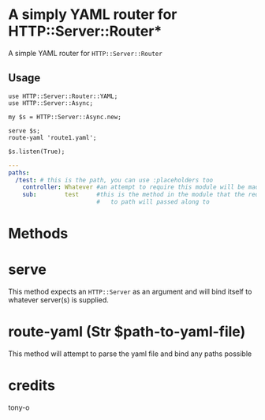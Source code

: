 # A simply YAML router for HTTP::Server::Router*

A simple YAML router for `HTTP::Server::Router`

## Usage

```perl6
use HTTP::Server::Router::YAML;
use HTTP::Server::Async;

my $s = HTTP::Server::Async.new;

serve $s;
route-yaml 'route1.yaml';

$s.listen(True);
```

```yaml
---
paths:
  /test: # this is the path, you can use :placeholders too
    controller: Whatever #an attempt to require this module will be made
    sub:        test     #this is the method in the module that the requests
                         #   to path will passed along to
```

# Methods

# serve

This method expects an `HTTP::Server` as an argument and will bind itself to whatever server(s) is supplied.

# route-yaml (Str $path-to-yaml-file)

This method will attempt to parse the yaml file and bind any paths possible

# credits

tony-o
